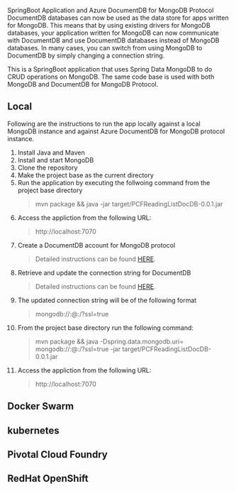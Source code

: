  SpringBoot Application and Azure DocumentDB for MongoDB Protocol
DocumentDB databases can now be used as the data store for apps written for MongoDB. This means that by using existing drivers for MongoDB databases, your application written for MongoDB can now communicate with DocumentDB and use DocumentDB databases instead of MongoDB databases. In many cases, you can switch from using MongoDB to DocumentDB by simply changing a connection string.

This is a SpringBoot application that uses Spring Data MongoDB to do CRUD operations on MongoDB. The same code base is used with both MongoDB and DocumentDB for MongoDB Protocol.

## Local
Following are the instructions to run the app locally against a local MongoDB instance and against Azure DocumentDB for MongoDB protocol instance.
1. Install Java and Maven
2. Install and start MongoDB
3. Clone the repository
4. Make the project base as the current directory 
5. Run the application by executing the follwoing command from the project base directory
      >  mvn package && java  -jar target/PCFReadingListDocDB-0.0.1.jar 
6. Access the appliction from the following URL:
      > http://localhost:7070    
7. Create a DocumentDB account for MongoDB protocol
     > Detailed instructions can be found [HERE](https://docs.microsoft.com/en-us/azure/documentdb/documentdb-create-account).
8. Retrieve and update the connection string for DocumentDB
     > Detailed instructions can be found [HERE](https://docs.microsoft.com/en-us/azure/documentdb/documentdb-connect-mongodb-account).
9. The updated connection string will be of the following format
      > mongodb://<USERNAME>:<PASSWORD>@<HOST>:<PORT>/<DATABASE>?ssl=true
10. From the project base directory run the following command:
      > mvn package && java -Dspring.data.mongodb.uri= mongodb://<USERNAME>:<PASSWORD>@<HOST>:<PORT>/<DATABASE>?ssl=true -jar target/PCFReadingListDocDB-0.0.1.jar
11. Access the appliction from the following URL:
      > http://localhost:7070 

## Docker Swarm
## kubernetes
## Pivotal Cloud Foundry
## RedHat OpenShift

